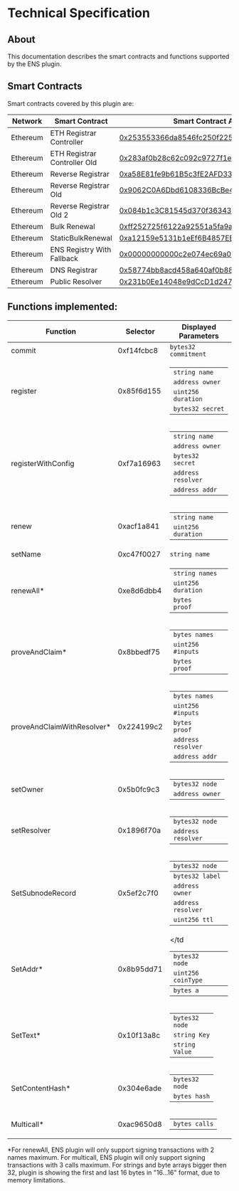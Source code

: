 # Technical Specification
## About

This documentation describes the smart contracts and functions supported by the ENS plugin.

## Smart Contracts

Smart contracts covered by this plugin are:

|  Network | Smart Contract                 | Smart Contract Address |
| -------- | ------------------------------ | ---------------------- |
| Ethereum | ETH Registrar Controller       | [0x253553366da8546fc250f225fe3d25d0c782303b](https://etherscan.io/address/0x253553366da8546fc250f225fe3d25d0c782303b) |
| Ethereum | ETH Registrar Controller Old   | [0x283af0b28c62c092c9727f1ee09c02ca627eb7f5](https://etherscan.io/address/0x283af0b28c62c092c9727f1ee09c02ca627eb7f5) |
| Ethereum | Reverse Registrar              | [0xa58E81fe9b61B5c3fE2AFD33CF304c454AbFc7Cb](https://etherscan.io/address/0xa58E81fe9b61B5c3fE2AFD33CF304c454AbFc7Cb) |
| Ethereum | Reverse Registrar Old          | [0x9062C0A6Dbd6108336BcBe4593a3D1cE05512069](https://etherscan.io/address/0x9062C0A6Dbd6108336BcBe4593a3D1cE05512069) |
| Ethereum | Reverse Registrar Old 2        | [0x084b1c3C81545d370f3634392De611CaaBFf8148](https://etherscan.io/address/0x084b1c3C81545d370f3634392De611CaaBFf8148) |
| Ethereum | Bulk Renewal                   | [0xff252725f6122a92551a5fa9a6b6bf10eb0be035](https://etherscan.io/address/0xff252725f6122a92551a5fa9a6b6bf10eb0be035) |
| Ethereum | StaticBulkRenewal              | [0xa12159e5131b1eEf6B4857EEE3e1954744b5033A](https://etherscan.io/address/0xa12159e5131b1eEf6B4857EEE3e1954744b5033A) |
| Ethereum | ENS Registry With Fallback     | [0x00000000000c2e074ec69a0dfb2997ba6c7d2e1e](https://etherscan.io/address/0x00000000000c2e074ec69a0dfb2997ba6c7d2e1e) |
| Ethereum | DNS Registrar                  | [0x58774bb8acd458a640af0b88238369a167546ef2](https://etherscan.io/address/0x58774bb8acd458a640af0b88238369a167546ef2) |
| Ethereum | Public Resolver                | [0x231b0Ee14048e9dCcD1d247744d114a4EB5E8E63](https://etherscan.io/address/0x231b0Ee14048e9dCcD1d247744d114a4EB5E8E63) |

## Functions implemented:


|    Function               | Selector | Displayed Parameters   | 
| ---                       | ---      | ---                    |
|commit                     |0xf14fcbc8|<code>bytes32 commitment</code> |
|register                   |0x85f6d155| <table> <tbody> <tr><td><code>string name</code></td></tr> <tr><td><code>address owner</code></td></tr> <tr><td><code>uint256 duration</code></td></tr> <tr><td><code>bytes32 secret</code></td></tr> </tbody> </table>                               |
|registerWithConfig         |0xf7a16963|<table> <tbody> <tr><td><code>string name</code></td></tr> <tr><td><code>address owner</code></td></tr> <tr><td><code>bytes32 secret</code></td></tr>  <tr><td><code>address resolver</code></td></tr> <tr><td><code>address addr</code></td></tr></tbody> </table>|
|renew                      |0xacf1a841|<table> <tbody> <tr><td><code>string name</code></td></tr> <tr><td><code>uint256 duration</code></td></tr> </tbody> </table>|
|setName                    |0xc47f0027|<code>string name</code>|
|renewAll*                   |0xe8d6dbb4|<table> <tbody> <tr><td><code>string names</code></td></tr> <tr><td><code>uint256 duration</code></td></tr> <tr><td><code>bytes proof</code></td></tr> </tbody> </table> |
|proveAndClaim*              |0x8bbedf75|<table> <tbody> <tr><td><code>bytes names</code></td></tr>  <tr><td><code>uint256 #inputs</code></td></tr><tr><td><code>bytes proof</code></td></tr></tbody> </table>|
|proveAndClaimWithResolver*  |0x224199c2|<table> <tbody> <tr><td><code>bytes names</code></td></tr>  <tr><td><code>uint256 #inputs</code></td></tr><tr><td><code>bytes proof</code></td></tr><tr><td><code>address resolver</code></td></tr> <tr><td><code>address addr</code></td></tr> </tbody> </table>|
|setOwner                   |0x5b0fc9c3|<table> <tbody> <tr><td><code>bytes32 node</code></td></tr> <tr><td><code>address owner</code></td></tr> </tbody> </table>|
|setResolver                |0x1896f70a|<table> <tbody> <tr><td><code>bytes32 node</code></td></tr> <tr><td><code>address resolver</code></td></tr> </tbody> </table>||
|SetSubnodeRecord           |0x5ef2c7f0|<table> <tbody> <tr><td><code>bytes32 node</code></td></tr>  <tbody> <tr><td><code>bytes32 label</code></td></tr><tr><td><code>address owner</code></td></tr> <tr><td><code>address resolver</code></td></tr> <tr><td><code>uint256 ttl</code></td></tr></tbody> </table>||
|SetAddr*           |0x8b95dd71|<table> <tbody> <tr><td><code>bytes32 node</code></td></tr><tr><td><code>uint256 coinType</code></tbody> <tr><td><code>bytes a</td></tr></code></td</table>||
|SetText*           |0x10f13a8c|<table> <tbody> <tr><td><code>bytes32 node</code></td></tr><tr><td><code>string Key</code><tr><td><code>string Value</code></tbody> </table>||
|SetContentHash*           |0x304e6ade|<table> <tbody> <tr><td><code>bytes32 node</code></td></tr><tr><td><code>bytes hash</code></td></code></tbody> </table>||
|Multicall*           |0xac9650d8|<table> <tbody> <tr><td><code>bytes calls</code></td></tr></tbody> </table>|


*For renewAll, ENS plugin will only support signing transactions with 2 names maximum.
For multicall, ENS plugin will only support signing transactions with 3 calls maximum.
For strings and byte arrays bigger then 32, plugin is showing the first and last 16 bytes in "16...16" format, due to memory limitations.
